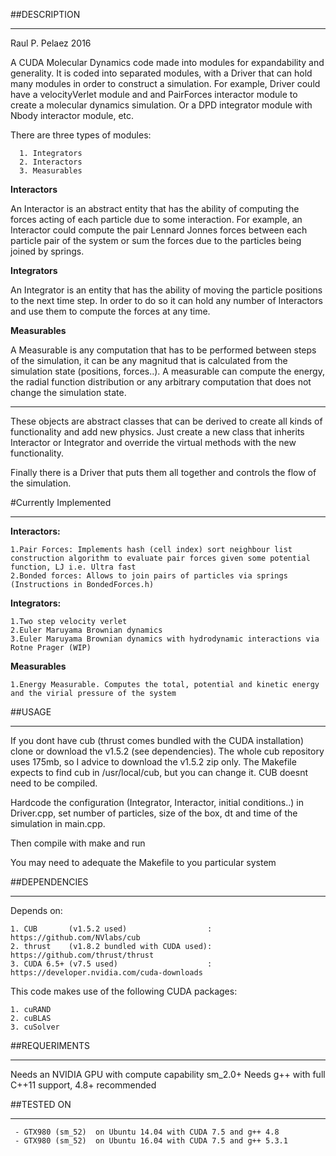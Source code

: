 ##DESCRIPTION

-----------------
Raul P. Pelaez 2016

A CUDA Molecular Dynamics code made into modules for expandability and generality.
It is coded into separated modules, with a Driver that can hold many modules in order to construct a simulation. For example, Driver could have a velocityVerlet module and and PairForces interactor module to create a molecular dynamics simulation. Or a DPD integrator module with Nbody interactor module, etc.

There are three types of modules:

      1. Integrators
      2. Interactors
	  3. Measurables

**Interactors**

An Interactor is an abstract entity that has the ability of computing the forces acting of each particle due to some interaction.
For example, an Interactor could compute the pair Lennard Jonnes forces between each particle pair of the system or sum the forces due to the particles being joined by springs. 

**Integrators**

An Integrator is an entity that has the ability of moving the particle positions to the next time step. 
In order to do so it can hold any number of Interactors and use them to compute the forces at any time.

**Measurables**

A Measurable is any computation that has to be performed between steps of the simulation, it can be any magnitud that is calculated from the simulation state (positions, forces..).
A measurable can compute the energy, the radial function distribution or any arbitrary computation that does not change the simulation state.

----------------

These objects are abstract classes that can be derived to create all kinds of functionality and add new physics. Just create a new class that inherits Interactor or Integrator and override the virtual methods with the new functionality.


Finally there is a Driver that puts them all together and controls the flow of the simulation.


#Currently Implemented

-----------------------
**Interactors:**

	1.Pair Forces: Implements hash (cell index) sort neighbour list construction algorithm to evaluate pair forces given some potential function, LJ i.e. Ultra fast
	2.Bonded forces: Allows to join pairs of particles via springs (Instructions in BondedForces.h)
	
**Integrators:**

	1.Two step velocity verlet
	2.Euler Maruyama Brownian dynamics
	3.Euler Maruyama Brownian dynamics with hydrodynamic interactions via Rotne Prager (WIP)

**Measurables**
	
	1.Energy Measurable. Computes the total, potential and kinetic energy and the virial pressure of the system

##USAGE

-------------------
If you dont have cub (thrust comes bundled with the CUDA installation) clone or download the v1.5.2 (see dependencies).
The whole cub repository uses 175mb, so I advice to download the v1.5.2 zip only.
The Makefile expects to find cub in /usr/local/cub, but you can change it. CUB doesnt need to be compiled.

Hardcode the configuration (Integrator, Interactor, initial conditions..) in Driver.cpp, set number of particles, size of the box, dt and time of the simulation in main.cpp.

Then compile with make and run

You may need to adequate the Makefile to you particular system

##DEPENDENCIES

---------------------
Depends on:

	1. CUB       (v1.5.2 used)                  :   https://github.com/NVlabs/cub
	2. thrust    (v1.8.2 bundled with CUDA used):   https://github.com/thrust/thrust
	3. CUDA 6.5+ (v7.5 used)                    :   https://developer.nvidia.com/cuda-downloads

This code makes use of the following CUDA packages:
	
	1. cuRAND
	2. cuBLAS
	3. cuSolver
	

##REQUERIMENTS

--------------------
Needs an NVIDIA GPU with compute capability sm_2.0+
Needs g++ with full C++11 support, 4.8+ recommended

##TESTED ON

------------
	 - GTX980 (sm_52)  on Ubuntu 14.04 with CUDA 7.5 and g++ 4.8
     - GTX980 (sm_52)  on Ubuntu 16.04 with CUDA 7.5 and g++ 5.3.1
